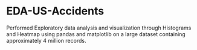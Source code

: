 # EDA-US-Accidents
Performed Exploratory data analysis and visualization through
Histograms and Heatmap using pandas and matplotlib on a
large dataset containing approximately 4 million records.
